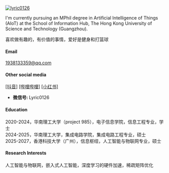 

[![lyric0126](https://img.shields.io/badge/lyric0126-github-blue?logo=github)](https://github.com/lyric0126)

I'm currently pursuing an MPhil degree in Artificial Intelligence of Things (AIoT) at the School of Information Hub, The Hong Kong University of Science and Technology (Guangzhou).

喜欢做有趣的，有价值的事情，爱好是健身和打篮球

#### Email
1938133359@qq.com

#### Other social media
[[抖音]](https://v.douyin.com/pMJp7OYCM9k/)
[[哔哩哔哩]](https://b23.tv/iPn9WRK)
[[小红书]](https://www.xiaohongshu.com/user/profile/6444f0950000000029011e8b?xsec_token=YBJHuCd0rXUy04kbNw43i8FTQqHB6Q6tnyvohIciFdMZ8%3D&xsec_source=app_share&xhsshare=CopyLink&appuid=6444f0950000000029011e8b&apptime=1750838451&share_id=63dae38534634098b137d28af8ea3ab4&share_channel=copy_link)
- <strong>微信号: </strong> Lyric0126 

#### Education

2020-2024，华南理工大学（project 985），电子信息学院，信息工程专业，学士 \
2024-2025，华南理工大学，集成电路学院，集成电路工程专业，硕士 \
2025-2027，香港科技大学（广州），信息枢纽，人工智能与物联网专业，硕士

#### Research Interests
人工智能与物联网，嵌入式人工智能，深度学习的硬件加速，稀疏矩阵优化